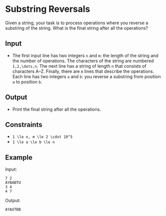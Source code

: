 # Substring Reversals 

Given a string, your task is to process operations where you reverse a substring of the string. What is the final string after all the operations?
## Input
- The first input line has two integers ```n``` and ```m```: the length of the string and the number of operations. The characters of the string are numbered ```1,2,\dots,n```.
The next line has a string of length ```n``` that consists of characters A–Z.
Finally, there are ```m``` lines that describe the operations. Each line has two integers ```a``` and ```b```: you reverse a substring from position ```a``` to position ```b```.
## Output
- Print the final string after all the operations.
## Constraints

- ```1 \le n, m \le 2 \cdot 10^5```
- ```1 \le a \le b \le n```

## Example
Input:
```
7 2
AYBABTU
3 4
4 7
```

Output:
```
AYAUTBB
```
